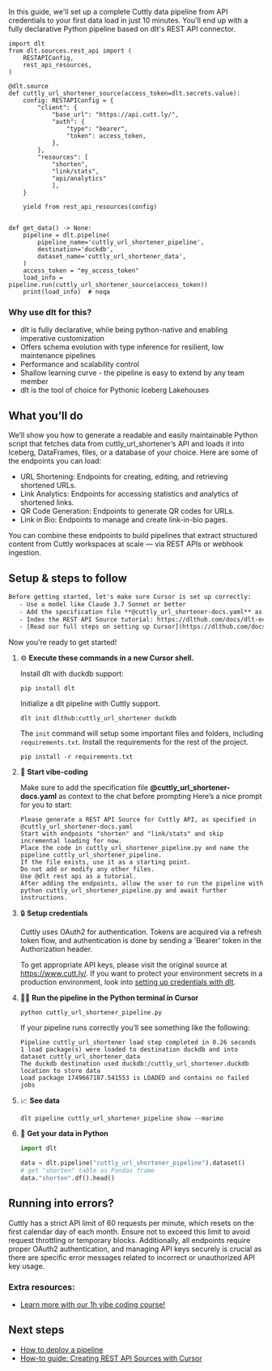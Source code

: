 In this guide, we'll set up a complete Cuttly data pipeline from API credentials to your first data load in just 10 minutes. You'll end up with a fully declarative Python pipeline based on dlt's REST API connector.

```python-outcome
import dlt
from dlt.sources.rest_api import (
    RESTAPIConfig,
    rest_api_resources,
)

@dlt.source
def cuttly_url_shortener_source(access_token=dlt.secrets.value):
    config: RESTAPIConfig = {
        "client": {
            "base_url": "https://api.cutt.ly/",
            "auth": {
                "type": "bearer",
                "token": access_token,
            },
        },
        "resources": [
            "shorten",
            "link/stats",
            "api/analytics"
            ],
    }

    yield from rest_api_resources(config)


def get_data() -> None:
    pipeline = dlt.pipeline(
        pipeline_name='cuttly_url_shortener_pipeline',
        destination='duckdb',
        dataset_name='cuttly_url_shortener_data', 
    )
    access_token = "my_access_token"
    load_info = pipeline.run(cuttly_url_shortener_source(access_token))
    print(load_info)  # noqa
```

### Why use dlt for this?

- dlt is fully declarative, while being python-native and enabling imperative customization
- Offers schema evolution with type inference for resilient, low maintenance pipelines
- Performance and scalability control
- Shallow learning curve - the pipeline is easy to extend by any team member
- dlt is the tool of choice for Pythonic Iceberg Lakehouses

## What you’ll do

We’ll show you how to generate a readable and easily maintainable Python script that fetches data from cuttly_url_shortener’s API and loads it into Iceberg, DataFrames, files, or a database of your choice. Here are some of the endpoints you can load:

- URL Shortening: Endpoints for creating, editing, and retrieving shortened URLs.
- Link Analytics: Endpoints for accessing statistics and analytics of shortened links.
- QR Code Generation: Endpoints to generate QR codes for URLs.
- Link in Bio: Endpoints to manage and create link-in-bio pages.

You can combine these endpoints to build pipelines that extract structured content from Cuttly workspaces at scale — via REST APIs or webhook ingestion.

## Setup & steps to follow

```default
Before getting started, let's make sure Cursor is set up correctly:
   - Use a model like Claude 3.7 Sonnet or better
   - Add the specification file **@cuttly_url_shortener-docs.yaml** as context
   - Index the REST API Source tutorial: https://dlthub.com/docs/dlt-ecosystem/verified-sources/rest_api/ and add it to context as **@dlt rest api**
   - [Read our full steps on setting up Cursor](https://dlthub.com/docs/dlt-ecosystem/llm-tooling/cursor-restapi#23-configuring-cursor-with-documentation)
```

Now you're ready to get started! 

1. ⚙️ **Execute these commands in a new Cursor shell.**
    
    Install dlt with duckdb support:
    ```shell
    pip install dlt
    ```

    Initialize a dlt pipeline with Cuttly support.
    ```shell
    dlt init dlthub:cuttly_url_shortener duckdb
    ```

    The `init` command will setup some important files and folders, including `requirements.txt`. Install the requirements for the rest of the project.
    ```shell
    pip install -r requirements.txt
    ```
    
2. 🤠 **Start vibe-coding**
    
    Make sure to add the specification file **@cuttly_url_shortener-docs.yaml** as context to the chat before prompting
    Here’s a nice prompt for you to start: 
    
    ```prompt
    Please generate a REST API Source for Cuttly API, as specified in @cuttly_url_shortener-docs.yaml 
    Start with endpoints "shorten" and "link/stats" and skip incremental loading for now. 
    Place the code in cuttly_url_shortener_pipeline.py and name the pipeline cuttly_url_shortener_pipeline. 
    If the file exists, use it as a starting point. 
    Do not add or modify any other files. 
    Use @dlt rest api as a tutorial. 
    After adding the endpoints, allow the user to run the pipeline with python cuttly_url_shortener_pipeline.py and await further instructions.
    ```

    
3. 🔒 **Setup credentials** 
    
    Cuttly uses OAuth2 for authentication. Tokens are acquired via a refresh token flow, and authentication is done by sending a 'Bearer' token in the Authorization header.
    
    To get appropriate API keys, please visit the original source at https://www.cutt.ly/.
    If you want to protect your environment secrets in a production environment, look into [setting up credentials with dlt](https://dlthub.com/docs/walkthroughs/add_credentials).
    
4. 🏃‍♀️ **Run the pipeline in the Python terminal in Cursor**
    
    ```shell
    python cuttly_url_shortener_pipeline.py
    ```
    
    If your pipeline runs correctly you’ll see something like the following:
    
    ```shell
    Pipeline cuttly_url_shortener load step completed in 0.26 seconds
    1 load package(s) were loaded to destination duckdb and into dataset cuttly_url_shortener_data
    The duckdb destination used duckdb:/cuttly_url_shortener.duckdb location to store data
    Load package 1749667187.541553 is LOADED and contains no failed jobs
    ```
    
5. 📈 **See data**
    
    ```shell
    dlt pipeline cuttly_url_shortener_pipeline show --marimo
    ```
    
6. 🐍 **Get your data in Python**
    
    ```python
    import dlt

   data = dlt.pipeline("cuttly_url_shortener_pipeline").dataset()
   # get "shorten" table as Pandas frame
   data."shorten".df().head()
    ```

## Running into errors?

Cuttly has a strict API limit of 60 requests per minute, which resets on the first calendar day of each month. Ensure not to exceed this limit to avoid request throttling or temporary blocks. Additionally, all endpoints require proper OAuth2 authentication, and managing API keys securely is crucial as there are specific error messages related to incorrect or unauthorized API key usage.

### Extra resources:

- [Learn more with our 1h vibe coding course!](https://www.youtube.com/watch?v=GGid70rnJuM)

## Next steps

- [How to deploy a pipeline](https://dlthub.com/docs/walkthroughs/deploy-a-pipeline)
- [How-to guide: Creating REST API Sources with Cursor](https://dlthub.com/docs/dlt-ecosystem/llm-tooling/cursor-restapi)